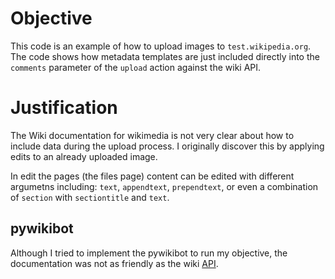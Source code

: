 # Objective

This code is an example of how to upload images to `test.wikipedia.org`. The code shows how metadata templates are just included directly into the `comments` parameter of the `upload` action against the wiki API.

# Justification

The Wiki documentation for wikimedia is not very clear about how to include data during the upload process. I originally discover this by applying edits to an already uploaded image.

In edit the pages (the files page) content can be edited with different argumetns including: `text`, `appendtext`, `prependtext`, or even a combination of `section` with `sectiontitle` and `text`.

## pywikibot

Although I tried to implement the pywikibot to run my objective, the documentation was not as friendly as the wiki [API](TestWikiAPI).

[TestWikiAPI]: https://test.wikipedia.org/w/api.php
